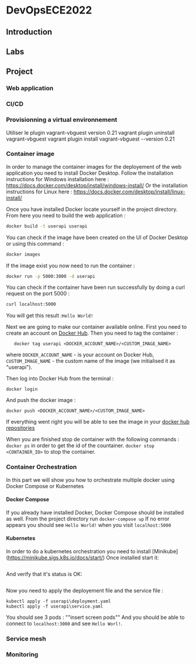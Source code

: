 # DevOpsECE2022

## Introduction

## Labs

## Project

### Web application

### CI/CD

### Provisionning a virtual environnement

Utiliser le plugin vagrant-vbguest version 0.21
vagrant plugin uninstall vagrant-vbguest
vagrant plugin install vagrant-vbguest --version 0.21

### Container image
In order to manage the container images for the deployement of the web application you need to install Docker Desktop.
Follow the installation instructions for Windows installation here : https://docs.docker.com/desktop/install/windows-install/
Or the installation instructions for Linux here : https://docs.docker.com/desktop/install/linux-install/

Once you have installed Docker locate yourself in the project directory.
From here you need to build the web application :
```bash
docker build -t userapi userapi
```
You can check if the image have been created on the UI of Docker Desktop or using this command :
```bash
docker images
```
If the image exist you now need to run the container :
```bash
docker run -p 5000:3000 -d userapi
```
You can check if the container have been run successfully by doing a curl request on the port 5000 :
```bash
curl localhost:5000
```
You will get this result :`Hello World!`

Next we are going to make our container available online. First you need to create an account on [Docker Hub](https://hub.docker.com/).
Then you need to tag the container :
```
   docker tag userapi <DOCKER_ACCOUNT_NAME>/<CUSTOM_IMAGE_NAME>
```
where `DOCKER_ACCOUNT_NAME` - is your account on Docker Hub, `CUSTOM_IMAGE_NAME` - the custom name of the image (we initialised it as "userapi").

Then log into Docker Hub from the terminal : 
   ```
   docker login
   ```
And push the docker image :
   ```
   docker push <DOCKER_ACCOUNT_NAME>/<CUSTOM_IMAGE_NAME>
   ```
If everything went right you will be able to see the image in your [docker hub repositories](https://hub.docker.com/repositories)

When you are finished stop de container with the following commands :
`docker ps` in order to get the id of the countainer.
`docker stop <CONTAINER_ID>` to stop the container.

### Container Orchestration
In this part we will show you how to orchestrate multiple docker using Docker Compose or Kubernetes
#### Docker Compose
If you already have installed Docker, Docker Compose should be installed as well.
From the project directory run ```docker-compose up```
If no error appears you should see `Hello World!` when you visit `localhost:5000`
#### Kubernetes
In order to do a kubernetes orchestration you need to install [Minikube] (https://minikube.sigs.k8s.io/docs/start/)
Once installed start it: 
```minikube start --driver=docker
```
And verify that it's status is OK:
```minikube status
```
Now you need to apply the deployement file and the service file :
```
kubectl apply -f userapi\deployment.yaml
kubectl apply -f userapi\service.yaml
```
You should see 3 pods :
""insert screen pods""
And you should be able to connect to `localhost:3000` and see `Hello Worl!`.
### Service mesh

### Monitoring


